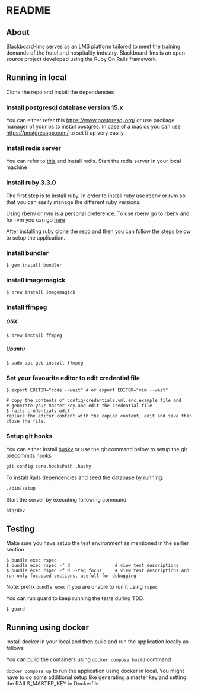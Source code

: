 # README

## About

Blackboard-lms serves as an LMS platform tailored to meet the training demands of the hotel and hospitality industry. Blackboard-lms is an open-source project developed using the Ruby On Rails framework.

## Running in local

Clone the repo and install the dependencies

### Install postgresql database version 15.x

You can either refer this https://www.postgresql.org/ or use package manager of your os to install postgres. In case of a mac os you can use https://postgresapp.com/ to set it up very easily.

### Install redis server

You can refer to [this](https://redis.io/docs/latest/operate/oss_and_stack/install/install-redis/) and install redis. Start the redis server in your local machine

### Install ruby 3.3.0

The first step is to install ruby. In order to install ruby use rbenv or rvm so that you can easily manage the different ruby versions.

Using rbenv or rvm is a personal preference. To use rbenv go to [rbenv](https://github.com/rbenv/rbenv) and for rvm you can go [here](https://rvm.io/)

After installing ruby clone the repo and then you can follow the steps below to setup the application.

### Install bundler

```
$ gem install bundler
```

### install imagemagick

```
$ brew install imagemagick
```

### Install ffmpeg
##### OSX
```
$ brew install ffmpeg
```
##### Ubuntu
```
$ sudo apt-get install ffmpeg
```

### Set your favourite editor to edit credential file
```
$ export EDITOR="code --wait" # or export EDITOR="vim --wait"

# copy the contents of config/credentials.yml.enc.example file and
# generate your master key and edit the credential file
$ rails credentials:edit
replace the editor content with the copied content, edit and save then close the file.
```

### Setup git hooks
You can either install [husky](https://typicode.github.io/husky/get-started.html) or use the git command below to setup the git precommits hooks

```
git config core.hooksPath .husky
```

To install Rails dependencies and seed the database by running:

```bash
./bin/setup
```
Start the server by executing following command.

```bash
bin/dev
```

## Testing
Make sure you have setup the test environment as mentioned in the earlier section
```
$ bundle exec rspec
$ bundle exec rspec -f d                 # view test descriptions
$ bundle exec rspec -f d --tag focus     # view test descriptions and run only focussed sections, usefull for debugging
```
Note: prefix `bundle exec` if you are unable to run it using `rspec`

You can run guard to keep running the tests during TDD.

```
$ guard
```

## Running using docker

Install docker in your local and then build and run the application locally as follows

You can build the containers using `docker compose build` command

`docker compose up` to run the application using docker in local.
You might have to do some additional setup like generating a master key and setting the RAILS_MASTER_KEY in Dockerfile
